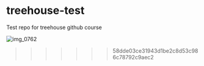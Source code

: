 # treehouse-test
Test repo for treehouse github course

![img_0762](https://cloud.githubusercontent.com/assets/3778229/19102117/81b3485e-8ac5-11e6-9eae-95dc0cfe757c.JPG)
>>>>>>> 58dde03ce31943d1be2c8d53c986c78792c9aec2
